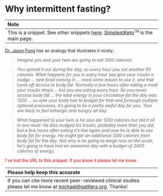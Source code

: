 # Why intermittent fasting?

| Note |
| :--- |
| This is a snippet. See other snippets [here](https://github.com/mickeys/lose-weight-keto/tree/master/snippets). [SimplestKeto](https://github.com/mickeys/lose-weight-keto/blob/master/simplest-keto-how-to-start.md)<sup><font size="-2">TM</font></sup> is the main page. |

<a href="https://twitter.com/drjasonfung">Dr. Jason Fung</a> has an analogy that illustrates it nicely;
> _Imagine you and your twin are going to eat 1200 calories._

> _You spread it out during the day, so every hour you eat another 50 calories. What happens for you is every hour you give your insulin a nudge … new food coming in … need some insulin to use it, and that turns off access to body fat. Normally a few hours after eating a meal your insulin drops … but you are eating every hour. So you never access body fat … the total energy in your circulation for the day was 1200 … so now your body has to budget for that and furlough multiple optional processes, it’s going to be a pretty awful day for you. Your are likely to feel lethargic and hungry all day._

> _What happened to your twin is he also ate 1200 calories but did it all in one meal. He also nudged his insulin, probably more than you did, but a few hours after eating it’s low again and now he is able to use body fat for energy. He might get an additional 1200 calories from body fat for the day. Not only is he going to weigh less on the scale, he’s going to have had an awesome day with a budget of 2400 calories of energy._

<font color="red">I've lost the URL to this snippet. If you know it please let me know.</font>

| Please help keep this accurate |
| :--- |
| If you can cite more recent peer-reviewed clinical studies please let me know at  <a href='&#109;ai&#108;to&#58;&#109;%69c%68&#97;el%&#52;0&#115;&#97;&#116;&#116;le&#37;&#55;2&#115;&#37;2E&#37;6F%72&#103;'>mich&#97;&#101;&#108;&#64;sa&#116;tler&#115;&#46;org</a>. Thanks!